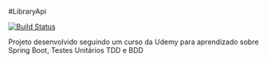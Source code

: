 #LibraryApi

[![Build Status](https://travis-ci.org/vitor7001/LibraryApi.svg?branch=master)](https://travis-ci.org/vitor7001/LibraryApi)

Projeto desenvolvido seguindo um curso da Udemy para aprendizado sobre Spring Boot, Testes Unitários TDD e BDD
